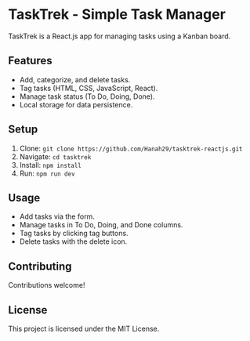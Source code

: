 # TaskTrek - Simple Task Manager  

TaskTrek is a React.js app for managing tasks using a Kanban board.  

## Features  

- Add, categorize, and delete tasks.  
- Tag tasks (HTML, CSS, JavaScript, React).  
- Manage task status (To Do, Doing, Done).  
- Local storage for data persistence.  

## Setup  

1. Clone: `git clone https://github.com/Hanah29/tasktrek-reactjs.git`  
2. Navigate: `cd tasktrek`  
3. Install: `npm install`  
4. Run: `npm run dev`  

## Usage  

- Add tasks via the form.  
- Manage tasks in To Do, Doing, and Done columns.  
- Tag tasks by clicking tag buttons.  
- Delete tasks with the delete icon.  

## Contributing  

Contributions welcome!  

## License  

This project is licensed under the MIT License.  
